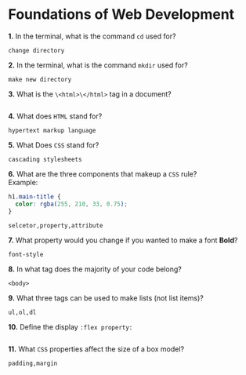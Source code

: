 # Foundations of Web Development

**1.** In the terminal, what is the command `cd` used for?

<!-- enter you answer in the space below -->

```
change directory
```

**2.** In the terminal, what is the command `mkdir` used for?

<!-- enter you answer in the space below -->

```
make new directory
```

**3.** What is the `\<html>\</html>` tag in a document?

<!-- enter you answer in the space below -->

```

```

**4.** What does `HTML` stand for?

<!-- enter you answer in the space below -->

```
hypertext markup language
```

**5.** What Does `CSS` stand for?

<!-- enter you answer in the space below -->

```
cascading stylesheets
```

**6.** What are the three components that makeup a `CSS` rule? <br> Example:

```css
h1.main-title {
  color: rgba(255, 210, 33, 0.75);
}
```

<!-- enter you answer in the space below -->

```
selcetor,property,attribute
```

**7.** What property would you change if you wanted to make a font **Bold**?

<!-- enter you answer in the space below -->

```
font-style
```

**8.** In what tag does the majority of your code belong?

<!-- enter you answer in the space below -->

```
<body>
```

**9.** What three tags can be used to make lists (not list items)?

<!-- enter you answer in the space below -->

```
ul,ol,dl

```

**10.** Define the display `:flex property:`

<!-- enter you answer in the space below -->

```

```

**11.** What `CSS` properties affect the size of a box model?

<!-- enter you answer in the space below -->

```
padding,margin
```
